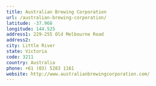 ```yaml
---
title: Australian Brewing Corporation
url: /australian-brewing-corporation/
latitude: -37.968
longitude: 144.525
address1: 229-255 Old Melbourne Road
address2: 
city: Little River
state: Victoria
code: 3211
country: Australia
phone: +61 (03) 5283 1161
website: http://www.australianbrewingcorporation.com/
---
```



